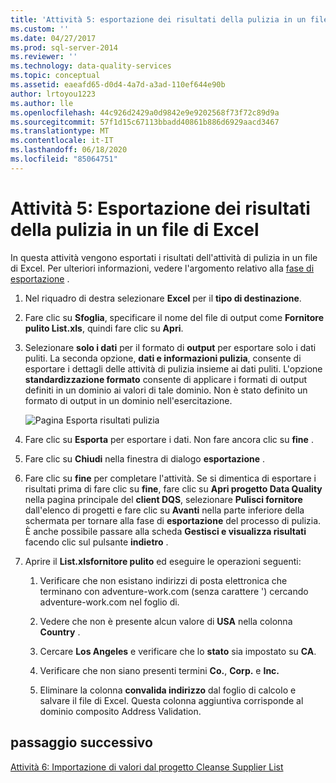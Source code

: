 ```yaml
---
title: 'Attività 5: esportazione dei risultati della pulizia in un file di Excel | Microsoft Docs'
ms.custom: ''
ms.date: 04/27/2017
ms.prod: sql-server-2014
ms.reviewer: ''
ms.technology: data-quality-services
ms.topic: conceptual
ms.assetid: eaeafd65-d0d4-4a7d-a3ad-110ef644e90b
author: lrtoyou1223
ms.author: lle
ms.openlocfilehash: 44c926d2429a0d9842e9e9202568f73f72c89d9a
ms.sourcegitcommit: 57f1d15c67113bbadd40861b886d6929aacd3467
ms.translationtype: MT
ms.contentlocale: it-IT
ms.lasthandoff: 06/18/2020
ms.locfileid: "85064751"
---
```

# <a name="task-5-exporting-cleansing-results-to-an-excel-file"></a>Attività 5: Esportazione dei risultati della pulizia in un file di Excel
  In questa attività vengono esportati i risultati dell'attività di pulizia in un file di Excel. Per ulteriori informazioni, vedere l'argomento relativo alla [fase di esportazione](https://msdn.microsoft.com/library/hh213061.aspx#Export) .  
  
1.  Nel riquadro di destra selezionare **Excel** per il **tipo di destinazione**.  
  
2.  Fare clic su **Sfoglia**, specificare il nome del file di output come **Fornitore pulito List.xls**, quindi fare clic su **Apri**.  
  
3.  Selezionare **solo i dati** per il formato di **output** per esportare solo i dati puliti. La seconda opzione, **dati e informazioni pulizia**, consente di esportare i dettagli delle attività di pulizia insieme ai dati puliti. L'opzione **standardizzazione formato** consente di applicare i formati di output definiti in un dominio ai valori di tale dominio. Non è stato definito un formato di output in un dominio nell'esercitazione.  
  
     ![Pagina Esporta risultati pulizia](../../2014/tutorials/media/et-exportingcleansingresultstoanexcelfile.jpg "Pagina Esporta risultati pulizia")  
  
4.  Fare clic su **Esporta** per esportare i dati. Non fare ancora clic su **fine** .  
  
5.  Fare clic su **Chiudi** nella finestra di dialogo **esportazione** .  
  
6.  Fare clic su **fine** per completare l'attività. Se si dimentica di esportare i risultati prima di fare clic su **fine**, fare clic su **Apri progetto Data Quality** nella pagina principale del **client DQS**, selezionare **Pulisci fornitore** dall'elenco di progetti e fare clic su **Avanti** nella parte inferiore della schermata per tornare alla fase di **esportazione** del processo di pulizia. È anche possibile passare alla scheda **Gestisci e visualizza risultati** facendo clic sul pulsante **indietro** .  
  
7.  Aprire il **List.xlsfornitore pulito** ed eseguire le operazioni seguenti:  
  
    1.  Verificare che non esistano indirizzi di posta elettronica che terminano con adventure-work.com (senza carattere ') cercando adventure-work.com nel foglio di.  
  
    2.  Vedere che non è presente alcun valore di **USA** nella colonna **Country** .  
  
    3.  Cercare **Los Angeles** e verificare che lo **stato** sia impostato su **CA**.  
  
    4.  Verificare che non siano presenti termini **Co.**, **Corp.** e **Inc.**  
  
    5.  Eliminare la colonna **convalida indirizzo** dal foglio di calcolo e salvare il file di Excel. Questa colonna aggiuntiva corrisponde al dominio composito Address Validation.  
  
## <a name="next-step"></a>passaggio successivo  
 [Attività 6: Importazione di valori dal progetto Cleanse Supplier List](../../2014/tutorials/task-6-importing-values-from-the-cleanse-supplier-list-project.md)  
  
  
